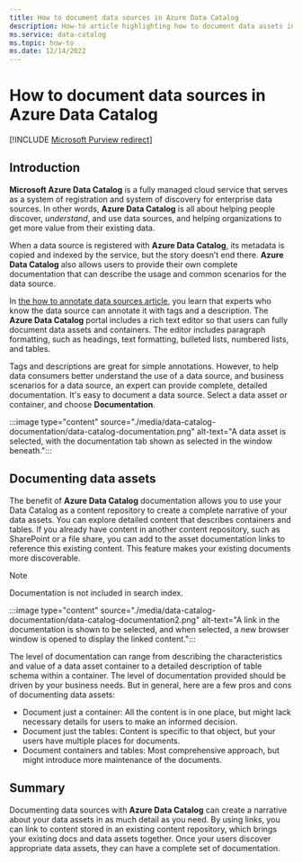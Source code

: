 ```yaml
---
title: How to document data sources in Azure Data Catalog
description: How-to article highlighting how to document data assets in Azure Data Catalog.
ms.service: data-catalog
ms.topic: how-to
ms.date: 12/14/2022
---
```

# How to document data sources in Azure Data Catalog

[!INCLUDE [Microsoft Purview redirect](includes/catalog-to-purview-migration-flag.md)]

## Introduction

**Microsoft Azure Data Catalog** is a fully managed cloud service that serves as a system of registration and system of discovery for enterprise data sources. In other words, **Azure Data Catalog** is all about helping people discover, *understand*, and use data sources, and helping organizations to get more value from their existing data.

When a data source is registered with **Azure Data Catalog**, its metadata is copied and indexed by the service, but the story doesn’t end there. **Azure Data Catalog** also allows users to provide their own complete documentation that can describe the usage and common scenarios for the data source.

In [the how to annotate data sources article](data-catalog-how-to-annotate.md), you learn that experts who know the data source can annotate it with tags and a description. The **Azure Data Catalog** portal includes a rich text editor so that users can fully document data assets and containers. The editor includes paragraph formatting, such as headings, text formatting, bulleted lists, numbered lists, and tables.

Tags and descriptions are great for simple annotations. However, to help data consumers better understand the use of a data source, and business scenarios for a data source, an expert can provide complete, detailed documentation. It's easy to document a data source. Select a data asset or container, and choose **Documentation**.

:::image type="content" source="./media/data-catalog-documentation/data-catalog-documentation.png" alt-text="A data asset is selected, with the documentation tab shown as selected in the window beneath.":::

## Documenting data assets

The benefit of **Azure Data Catalog** documentation allows you to use your Data Catalog as a content repository to create a complete narrative of your data assets. You can explore detailed content that describes containers and tables. If you already have content in another content repository, such as SharePoint or a file share, you can add to the asset documentation links to reference this existing content. This feature makes your existing documents more discoverable.

> [!NOTE]
> Documentation is not included in search index.

:::image type="content" source="./media/data-catalog-documentation/data-catalog-documentation2.png" alt-text="A link in the documentation is shown to be selected, and when selected, a new browser window is opened to display the linked content.":::

The level of documentation can range from describing the characteristics and value of a data asset container to a detailed description of table schema within a container. The level of documentation provided should be driven by your business needs. But in general, here are a few pros and cons of documenting data assets:

* Document just a container: All the content is in one place, but might lack necessary details for users to make an informed decision.
* Document just the tables: Content is specific to that object, but your users have multiple places for documents.
* Document containers and tables: Most comprehensive approach, but might introduce more maintenance of the documents.

## Summary

Documenting data sources with **Azure Data Catalog** can create a narrative about your data assets in as much detail as you need.  By using links, you can link to content stored in an existing content repository, which brings your existing docs and data assets together. Once your users discover appropriate data assets, they can have a complete set of documentation.
